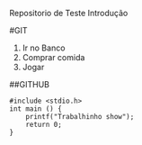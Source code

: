 Repositorio de Teste Introdução

#GIT
1. Ir no Banco
2. Comprar comida
3. Jogar

##GITHUB
```
#include <stdio.h>
int main () {
	printf("Trabalhinho show");
	return 0;
}
```
